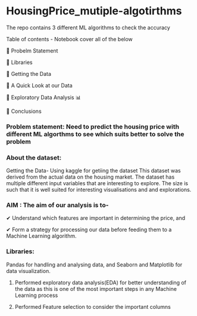 # HousingPrice_mutiple-algotirthms
The repo contains 3 different ML algorithms to check the accuracy

Table of contents - Notebook cover all of the below

🎯 Probelm Statement

🎯 Libraries

🎯 Getting the Data

🎯 A Quick Look at our Data

🎯 Exploratory Data Analysis 📊

🎯 Conclusions

### Problem statement: Need to predict the housing price with different ML algorthms to see which suits better to solve the problem

### About the dataset:
Getting the Data- Using kaggle for getiing the dataset
This dataset was derived from the actual data on the housing market.
The dataset has multiple different input variables that are interesting to explore. 
The size is such that it is well suited for interesting visualisations and and explorations.

### AIM : The aim of our analysis is to- 
✔ Understand which features are important in determining the price, and

✔ Form a strategy for processing our data before feeding them to a Machine Learning algorithm.

### Libraries:
Pandas for handling and analysing data, and
Seaborn and Matplotlib for data visualization.

1. Performed exploratory data analysis(EDA) for better understanding of the data as this is one of the most important steps in any Machine Learning process

2. Performed Feature selection to consider the important columns 


